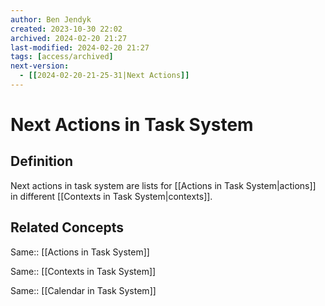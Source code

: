 ```yaml
---
author: Ben Jendyk
created: 2023-10-30 22:02
archived: 2024-02-20 21:27
last-modified: 2024-02-20 21:27
tags: [access/archived]
next-version:
  - [[2024-02-20-21-25-31|Next Actions]]
---
```


# Next Actions in Task System

## Definition

Next actions in task system are lists for [[Actions in Task System|actions]] in different [[Contexts in Task System|contexts]].

## Related Concepts

Same:: [[Actions in Task System]]

Same:: [[Contexts in Task System]]

Same:: [[Calendar in Task System]]
